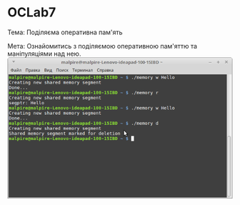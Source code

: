 # OCLab7
Тема: Поділяєма оперативна пам'ять

Мета: Ознайомитись з поділяємою оперативною пам'яттю та маніпуляціями над нею.
![](screenshot1.png)
